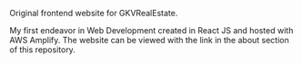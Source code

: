 Original frontend website for GKVRealEstate.

My first endeavor in Web Development created in React JS and hosted with AWS Amplify.
The website can be viewed with the link in the about section of this repository. 

